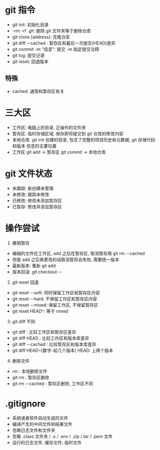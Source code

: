 # git 指令

- git init: 初始化目录
- -rm -rf .git: 删除.git 文件夹等于删除仓库
- git clone [address]: 克隆仓库
- git diff --cached <file>: 暂存区和最后一次提交(HEAD)差异
- git commit -m "信息": 提交 -m 指定提交注释
- git log: 提交记录
- git reset: 回退版本

## 特殊

- cached: 通常和暂存区有关

# 三大区

- 工作区: 电脑上的目录, 正操作的文件夹
- 暂存区: 临时存储区域, 保存即将提交到 git 仓库的修改内容
- 本地仓库: git init 创建的目录, 包含了完整的项目历史和元数据, git 存储代码和版本
  信息的主要位置
- 工作区 git add -> 暂存区 git commit -> 本地仓库

# git 文件状态

- 未跟踪: 新创建未管理
- 未修改: 跟踪未修改
- 已修改: 修改未添加暂存区
- 已暂存: 修改并添加暂存区

# 操作尝试

1. 撤销暂存

- 编辑的文件在工作区, add 之后在暂存区, 取消暂存用 git rm --cached <file>
- 但是 add 之后再更改的话取消暂存会失败, 需要统一版本
- 最新版本: 重新 git add
- 版本回滚: git checkout -- <file>

2. git reset 回退

- git reset --soft: 同时保留工作区和暂存区内容
- git reset --hard: 不保留工作区和暂存区内容
- git reset --mixed: 保留工作区, 不保留暂存区
- git reset HEAD^: 等于 mixed

3. git diff 不同

- git diff <file>: 比较工作区和暂存区差异
- git diff HEAD <file>: 比较工作区和版本库差异
- git diff --cached <file>: 比较暂存区和版本库差异
- git diff HEAD~[数字-前几个版本] HEAD: 上两个版本

4. 删除文件

- rm <file>: 本地删除文件
- git rm <file>: 暂存区删除
- git rm --cached <file>: 暂存区删除, 工作区不同

# .gitignore

- 系统或者软件自动生成的文件
- 编译产生的中间文件和结果文件
- 忽略日志文件和文件夹
- 忽略 .class 文件夹 / .o / .env / .zip / tar / .pem 文件
- 运行的日志文件, 缓存文件, 临时文件
